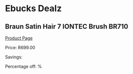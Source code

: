 
# Ebucks Dealz
## Braun Satin Hair 7 IONTEC Brush BR710
[Product Page](https://www.ebucks.com/web/shop/productSelected.do?prodId=1018573169&catId=1186086453)

Price: R699.00

Savings: 

Percentage off: %
	